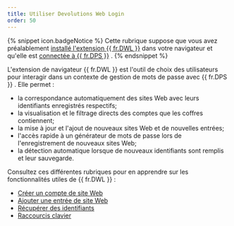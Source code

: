 ```yaml
---
title: Utiliser Devolutions Web Login
order: 50
---
```

{% snippet icon.badgeNotice %} 
Cette rubrique suppose que vous avez préalablement [installé l'extension {{ fr.DWL }}](/server/dwl/installation/) dans votre navigateur et qu'elle est [connectée à {{ fr.DPS }}](/fr/server/dwl/first-login-dwl/) . 
{% endsnippet %}
 
L'extension de navigateur {{ fr.DWL }} est l'outil de choix des utilisateurs pour interagir dans un contexte de gestion de mots de passe avec {{ fr.DPS }} . Elle permet :  

* la correspondance automatiquement des sites Web avec leurs identifiants enregistrés respectifs; 
* la visualisation et le filtrage directs des comptes que les coffres contiennent; 
* la mise à jour et l'ajout de nouveaux sites Web et de nouvelles entrées; 
* l'accès rapide à un générateur de mots de passe lors de l'enregistrement de nouveaux sites Web; 
* la détection automatique lorsque de nouveaux identifiants sont remplis et leur sauvegarde.  

Consultez ces différentes rubriques pour en apprendre sur les fonctionnalités utiles de {{ fr.DWL }} :  

* [Créer un compte de site Web](/fr/server/dwl/using-devolutions-web-login/create-account-website-dwl/) 
* [Ajouter une entrée de site Web](/fr/server/dwl/using-devolutions-web-login/add-website-entry-dwl/) 
* [Récupérer des identifiants](/fr/server/dwl/using-devolutions-web-login/retrieve-credentials-dwl/) 
* [Raccourcis clavier](/fr/server/dwl/settings/keyboard-shortcuts/) 



